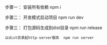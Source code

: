 步骤一：
    安装所有依赖 npm i

步骤二：
    开发模式启动项目 npm run dev

步骤三：
    打包源码生成到dist目录   npm run release

    以dist目录起http-server服务  npm run server   
